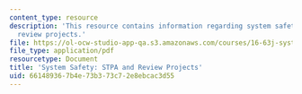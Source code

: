 ```yaml
---
content_type: resource
description: 'This resource contains information regarding system safety: STPA and
  review projects.'
file: https://ol-ocw-studio-app-qa.s3.amazonaws.com/courses/16-63j-system-safety-spring-2016/661489367b4e73b373c72e8ebcac3d55_MIT16_63JS16_LecNotes13.pdf
file_type: application/pdf
resourcetype: Document
title: 'System Safety: STPA and Review Projects'
uid: 66148936-7b4e-73b3-73c7-2e8ebcac3d55
---
```

